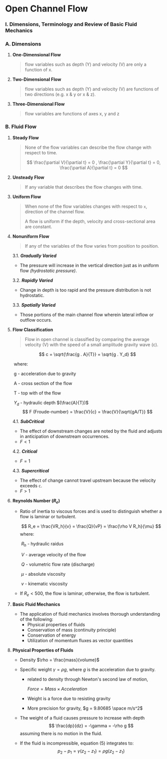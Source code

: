 # Open Channel Flow



### I. Dimensions, Terminology and Review of Basic Fluid Mechanics

### A. Dimensions

1. **One-Dimensional Flow**

   > flow variables such as depth (Y) and velocity (V) are only a function of x.

2. **Two-Dimensional Flow**

   > flow variables such as depth (Y) and velocity (V) are functions of two directions (e.g. x & y or x & z).

3. **Three-Dimensional Flow**

   > flow variables are functions of axes x, y and z

### B. Fluid Flow

 1. **Steady Flow**

    > None of the flow variables can describe the flow change with respect to time.
    >
    > $$
    > \frac{\partial V}{\partial t} = 0 , \frac{\partial Y}{\partial t} = 0, \frac{\partial A}{\partial t} = 0
    > $$

    
    
 2. **Unsteady Flow**

    > If any variable that describes the flow changes with time.



3. **Uniform Flow**

   > When none of the flow variables changes with respect to `x`, direction of the channel flow.
   >
   > A flow is uniform if the depth, velocity and cross-sectional area are constant.

3. **Nonuniform Flow**

   > If any of the variables of the flow varies from position to position.

   3.1. ***Gradually Varied***

   - The pressure will increase in the vertical direction just as in uniform flow *(hydrostatic pressure)*.

   3.2. ***Rapidly Varied***

   - Change in depth is too rapid and the pressure distribution is not hydrostatic.

   3.3. ***Spatially Varied***

   - Those portions of the main channel flow wherein lateral inflow or outflow occurs.

4. **Flow Classification**

   > Flow in open channel is classified by comparing the average velocity (V) with the speed of a small amplitude gravity wave (c).

   $$
   c = \sqrt{\frac{g . A}{T}} = \sqrt{g . Y_d}
   $$

   ​	where:

   ​		g - acceleration due to gravity

   ​		A - cross section of the flow

   ​		T - top with of the flow

   ​		$Y_d$ - hydraulic depth $(\frac{A}{T})$
$$
   F (Froude-number) = \frac{V}{c} = \frac{V}{\sqrt{gA/T}}
$$




   4.1. ***SubCritical***

   - The effect of downstream changes are noted by the fluid and adjusts in anticipation of downstream occurrences.
   - $F < 1$

   4.2. ***Critical***

   - $F = 1$

   4.3. ***Supercritical***

   - The effect of change cannot travel upstream because the velocity exceeds `c`.
   - $F > 1$

6. **Reynolds Number ($R_e$)**

   - Ratio of inertia to viscous forces and is used to distinguish whether a flow is laminar or turbulent.

     
     $$
     R_e = \frac{VR_h}{v} = \frac{Q}{vP} = \frac{\rho V R_h}{\mu}
     $$
     where:

     ​	$R_h$ - hydraulic raidus

     ​	$V$ - average velocity of the flow

     ​	$Q$ - volumetric flow rate (discharge)

     ​	$\mu$ - absolute viscosity

     ​	$v$ - kinematic viscosity

   - If $R_e < 500$, the flow is laminar, otherwise, the flow is turbulent.

7. **Basic Fluid Mechanics**

   - The application of fluid mechanics involves thorough understanding of the following:
     - Physical properties of fluids
     - Conservation of mass (continuity principle)
     - Conservation of energy
     - Utilization of momentum fluxes as vector quantities

8. **Physical Properties of Fluids**

   - Density $\rho = \frac{mass}{volume}$

   - Specific weight $\gamma = \rho g$, where $g$ is the acceleration due to gravity.

     - related to density through Newton's second law of motion,

       $Force = Mass \times Acceleration$

     - Weight is a force due to resisting gravity

     - More precision for gravity, $g = 9.80685 \space m/s^2$

   - The weight of a fluid causes pressure to increase with depth
     $$
     \frac{dp}{dz} = -\gamma = -\rho g
     $$
     assuming there is no motion in the fluid.

   - If the fluid is incompressible, equation (5) integrates to:
     $$
     p_2 - p_1 = \gamma (z_2 - z_1) = \rho g (z_2 - z_1)
     $$
     